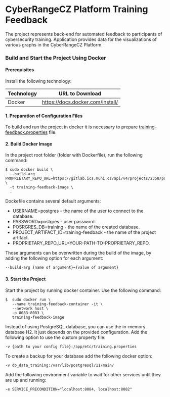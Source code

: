 # CyberRangeCZ Platform Training Feedback

The project represents back-end for automated feedback to participants of cybersecurity training. Application provides
data for the visualizations of various graphs in the CyberRangeCZ Platform.

### Build and Start the Project Using Docker

#### Prerequisites

Install the following technology:

Technology       | URL to Download
---------------- | ------------
Docker           | https://docs.docker.com/install/

#### 1. Preparation of Configuration Files

To build and run the project in docker it is necessary to
prepare [training-feedback.properties](https://github.com/cyberrangecz/backend-training-feedback/blob/master/etc/training-feedback.properties)
file.

#### 2. Build Docker Image

In the project root folder (folder with Dockerfile), run the following command:

```shell
$ sudo docker build \
  --build-arg PROPRIETARY_REPO_URL=https://gitlab.ics.muni.cz/api/v4/projects/2358/packages/maven \
  -t training-feedback-image \
  .
```

Dockefile contains several default arguments:

* USERNAME=postgres - the name of the user to connect to the database.
* PASSWORD=postgres - user password.
* POSRGRES_DB=training - the name of the created database.
* PROJECT_ARTIFACT_ID=training-feedback - the name of the project artifact.
* PROPRIETARY_REPO_URL=YOUR-PATH-TO-PROPRIETARY_REPO.

Those arguments can be overwritten during the build of the image, by adding the following option for each argument:

```bash
--build-arg {name of argument}={value of argument} 
``` 

#### 3. Start the Project

Start the project by running docker container. Use the following command:

```shell
$  sudo docker run \
   --name training-feedback-container -it \
   --network host \
   -p 8083:8083 \
   training-feedback-image
```

Instead of using PostgreSQL database, you can use the in-memory database H2. It just depends on the provided
configuration. Add the following option to use the custom property file:

```shell
-v {path to your config file}:/app/etc/training.properties
```

To create a backup for your database add the following docker option:

```shell
-v db_data_training:/var/lib/postgresql/11/main/
```

Add the following environment variable to wait for other services until they are up and running:

```shell
-e SERVICE_PRECONDITION="localhost:8084, localhost:8082"
```  
